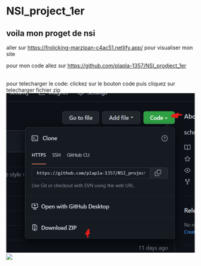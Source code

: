 # NSI_project_1er
## voila mon proget de nsi 

aller sur <a href="https://frolicking-marzipan-c4ac51.netlify.app/">https://frolicking-marzipan-c4ac51.netlify.app/</a> pour visualiser mon site

pour mon code allez sur <a href="https://github.com/plapla-1357/NSI_prodject_1er">https://github.com/plapla-1357/NSI_prodject_1er</a>

<br>
pour telecharger le code: 
clickez sur le bouton code puis cliquez sur telecharger fichier zip
<img src="./src/image/README_help.png">

<img src="./src/image/logo_idf.png">

